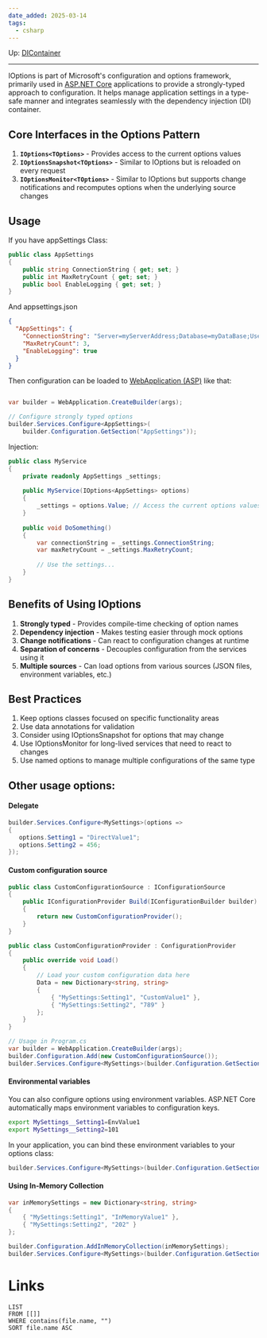 ```yaml
---
date_added: 2025-03-14
tags:
  - csharp
---
```

Up: [DIContainer](DIContainer.md)
___
 IOptions is part of Microsoft's configuration and options framework, primarily used in [ASP.NET Core](ASP.NET%20Core.md) applications to provide a strongly-typed approach to configuration. It helps manage application settings in a type-safe manner and integrates seamlessly with the dependency injection (DI) container.

## Core Interfaces in the Options Pattern

1. **`IOptions<TOptions>`** - Provides access to the current options values
2. **`IOptionsSnapshot<TOptions>`** - Similar to IOptions but is reloaded on every request
3. **`IOptionsMonitor<TOptions>`** - Similar to IOptions but supports change notifications and recomputes options when the underlying source changes


## Usage

If you have appSettings Class:
```cs
public class AppSettings
{
    public string ConnectionString { get; set; }
    public int MaxRetryCount { get; set; }
    public bool EnableLogging { get; set; }
}
```

And appsettings.json
```json
{
  "AppSettings": {
    "ConnectionString": "Server=myServerAddress;Database=myDataBase;User Id=myUsername;Password=myPassword;",
    "MaxRetryCount": 3,
    "EnableLogging": true
  }
}
```

Then configuration can be loaded to [WebApplication (ASP)](WebApplication%20(ASP).md) like that:
```cs

var builder = WebApplication.CreateBuilder(args);

// Configure strongly typed options
builder.Services.Configure<AppSettings>(
    builder.Configuration.GetSection("AppSettings"));
```


Injection:
```cs
public class MyService
{
    private readonly AppSettings _settings;
    
    public MyService(IOptions<AppSettings> options)
    {
        _settings = options.Value; // Access the current options values
    }
    
    public void DoSomething()
    {
        var connectionString = _settings.ConnectionString;
        var maxRetryCount = _settings.MaxRetryCount;
        
        // Use the settings...
    }
}
```


## Benefits of Using IOptions

1. **Strongly typed** - Provides compile-time checking of option names
2. **Dependency injection** - Makes testing easier through mock options
3. **Change notifications** - Can react to configuration changes at runtime
4. **Separation of concerns** - Decouples configuration from the services using it
5. **Multiple sources** - Can load options from various sources (JSON files, environment variables, etc.)

## Best Practices

1. Keep options classes focused on specific functionality areas
2. Use data annotations for validation
3. Consider using IOptionsSnapshot for options that may change
4. Use IOptionsMonitor for long-lived services that need to react to changes
5. Use named options to manage multiple configurations of the same type


## Other usage options:

#### Delegate

 ```csharp
 builder.Services.Configure<MySettings>(options =>
{
    options.Setting1 = "DirectValue1";
    options.Setting2 = 456;
});
 ```

#### Custom configuration source
```cs
public class CustomConfigurationSource : IConfigurationSource
{
    public IConfigurationProvider Build(IConfigurationBuilder builder)
    {
        return new CustomConfigurationProvider();
    }
}

public class CustomConfigurationProvider : ConfigurationProvider
{
    public override void Load()
    {
        // Load your custom configuration data here
        Data = new Dictionary<string, string>
        {
            { "MySettings:Setting1", "CustomValue1" },
            { "MySettings:Setting2", "789" }
        };
    }
}

// Usage in Program.cs
var builder = WebApplication.CreateBuilder(args);
builder.Configuration.Add(new CustomConfigurationSource());
builder.Services.Configure<MySettings>(builder.Configuration.GetSection("MySettings"));
```


#### Environmental variables
You can also configure options using environment variables. ASP.NET Core automatically maps environment variables to configuration keys.

```bash
export MySettings__Setting1=EnvValue1
export MySettings__Setting2=101
```

In your application, you can bind these environment variables to your options class:

```csharp
builder.Services.Configure<MySettings>(builder.Configuration.GetSection("MySettings"));
```


#### **Using In-Memory Collection**
```cs
var inMemorySettings = new Dictionary<string, string>
{
    { "MySettings:Setting1", "InMemoryValue1" },
    { "MySettings:Setting2", "202" }
};

builder.Configuration.AddInMemoryCollection(inMemorySettings);
builder.Services.Configure<MySettings>(builder.Configuration.GetSection("MySettings"));
```
# Links
```dataview
LIST
FROM [[]]
WHERE contains(file.name, "")
SORT file.name ASC
```
